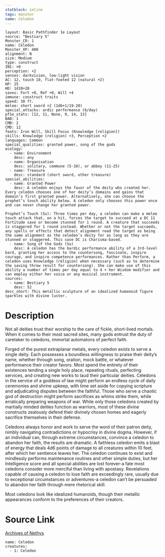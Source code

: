 ```yaml
---
statblock: inline
tags: monster
name: Celedon
---
```

```statblock
layout: Basic Pathfinder 1e Layout
source: "Bestiary 5"
Monster_CR: 1
name: Celedon
Monster_XP: 400
alignment: N
size: Medium
type: construct
INI: +0
perception: +2
senses: darkvision, low-light vision
AC: 12, touch 10, flat-footed 12 (natural +2)
HP: 25
HD: 1d10+20
saves: Fort +0, Ref +0, Will +4
immune: construct traits
speed: 30 ft.
melee: short sword +2 (1d6+1/19-20)
special_attacks: ardic performance (6/day)
pf1e_stats: [12, 11, None, 9, 14, 13]
BAB: 1
CMB: 2
CMD: 12
feats: Iron Will, Skill Focus (Knowledge [religion])
skills: Knowledge (religion) +3, Perception +2
languages: Common
special_qualities: granted power, song of the gods
ecology:
  - name: Environment
    desc: any
  - name: Organisation
    desc: solitary, commune (5-10), or abbey (11-25)
  - name: Treasure
    desc: standard (short sword, other treasure)
special_abilities:
  - name: Granted Power
    desc: A celedon enjoys the favor of the deity who created her. Every celedon chooses one of her deity’s domains and gains that domain’s first granted power. Alternatively, she can choose the prophet’s touch ability below. A celedon only chooses this power once and can never change her granted power.

Prophet’s Touch (Su): Three times per day, a celedon can make a melee touch attack that, on a hit, forces the target to succeed at a DC 11 Fortitude save or become stunned for 1 round. A creature that succeeds is staggered for 1 round instead. Whether or not the target succeeds, any spells or effects that detect alignment read the target as being the same alignment as the celedon’s deity for as long as they are stunned or staggered. This save DC is Charisma-based.
  - name: Song of the Gods (Su)
    desc: A celedon has the bardic performance ability of a 3rd-level bard, granting her access to the countersong, fascinate, inspire courage, and inspire competence performances. Rather than Perform, a celedon uses Knowledge (religion) when necessary (such as to determine the saving throw result for countersong). She can make use of this ability a number of times per day equal to 4 + her Wisdom modifier and can employ either her voice or any musical instrument.
sources:
  - name: Bestiary 5
    desc: 52
desc_short: This metallic sculpture of an idealized humanoid figure sparkles with divine luster.
```
# Description
Not all deities trust their worship to the care of fickle, short-lived mortals. When it comes to their most sacred sites, many gods entrust the duty of caretaker to celedons, immortal automatons of perfect faith.

Forged of the purest extraplanar metals, every celedon exists to serve a single deity. Each possesses a boundless willingness to praise their deity’s name, whether through song, oration, mock battle, or whatever performance their creator favors. Most spend the entirety of their existences tending a single holy place, repeating rituals, perfecting services, and creating new works to laud their particular deities. Celedons in the service of a goddess of law might perform an endless cycle of daily ceremonies and shrine upkeep, with time set aside for copying scripture and adjudicating disputes between the faithful. Those who serve a chaotic god of destruction might perform sacrifices as whims strike them, while erratically preparing weapons of war. While only those celedons created by martially minded deities function as warriors, most of these divine constructs zealously defend their divinely chosen homes and eagerly sacrifice themselves in their defense.

Celedons always honor and work to serve the word of their patron deity, nimbly navigating contradictions or hypocrisy in divine dogma. However, if an individual can, through extreme circumstances, convince a celedon to abandon her faith, the results are dramatic. A faithless celedon emits a blast of energy that deals 4d6 points of damage to all creatures within 10 feet, after which her sentience leaves her. The celedon continues to exist and mindlessly performs maintenance routines and other simple duties, but her Intelligence score and all special abilities are lost forever-a fate most celedons consider more merciful than living with apostasy. Revelations capable of causing a celedon to lose faith are exceedingly rare, usually due to exceptional circumstances or adventures-a celedon can’t be persuaded to abandon her faith through mere rhetorical skill.

Most celedons look like idealized humanoids, though their metallic appearances conform to the preferences of their creators.
# Source Link
[Archives of Nethys](https://aonprd.com/MonsterDisplay.aspx?ItemName=Celedon)
```encounter-table
name: Celedon
creatures:
  - 1: Celedon
```

